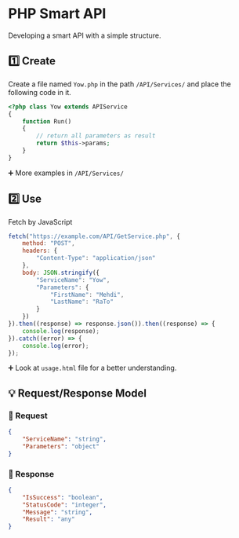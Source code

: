 # PHP Smart API
Developing a smart API with a simple structure.

## 1️⃣ Create
Create a file named `Yow.php` in the path `/API/Services/` and place the following code in it.

```php
<?php class Yow extends APIService
{
    function Run()
    {
        // return all parameters as result
        return $this->params;
    }
}
```

➕ More examples in `/API/Services/`

## 2️⃣ Use
Fetch by JavaScript

```javascript
fetch("https://example.com/API/GetService.php", {
    method: "POST",
    headers: {
        "Content-Type": "application/json"
    },
    body: JSON.stringify({
        "ServiceName": "Yow",
        "Parameters": {
            "FirstName": "Mehdi",
            "LastName": "RaTo"
        }
    })
}).then((response) => response.json()).then((response) => {
    console.log(response);
}).catch((error) => {
    console.log(error);
});
```

➕ Look at `usage.html` file for a better understanding.

## 💡 Request/Response Model

### 🔼 Request
```json
{
    "ServiceName": "string",
    "Parameters": "object"
}
```

### 🔽 Response
```json
{
    "IsSuccess": "boolean",
    "StatusCode": "integer",
    "Message": "string",
    "Result": "any"
}
```
